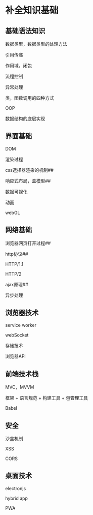 # 补全知识基础

## 基础语法知识

数据类型，数据类型的处理方法

引用传递

作用域，闭包

流程控制

异常处理

类，函数调用的四种方式

OOP

数据结构的底层实现

## 界面基础

DOM

渲染过程

css选择器渲染的机制##

响应式布局，盒模型##

数据可视化

动画

webGL

## 网络基础

浏览器网页打开过程##

http协议##

HTTP/1.1

HTTP/2

ajax原理##

异步处理

## 浏览器技术

service worker

webSocket

存储技术

浏览器API

## 前端技术栈

MVC，MVVM

框架 + 语言规范 + 构建工具 + 包管理工具

Babel

## 安全

沙盒机制

XSS

CORS

## 桌面技术

electronjs

hybrid app

PWA
